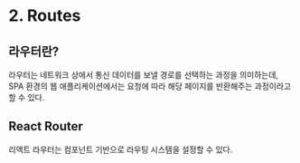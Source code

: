 # 2. Routes

## 라우터란?

라우터는 네트워크 상에서 통신 데이터를 보낼 경로를 선택하는 과정을 의미하는데, SPA 환경의 웹 애플리케이션에서는 요청에 따라 해당 페이지를 반환해주는 과정이라고 할 수 있다.



## React Router

리액트 라우터는 컴포넌트 기반으로 라우팅 시스템을 설정할 수 있다.































